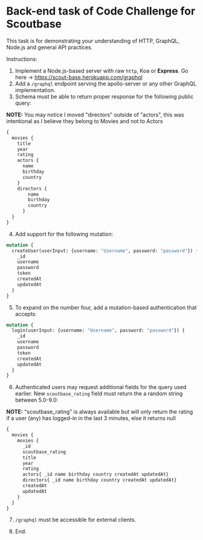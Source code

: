 # Back-end task of Code Challenge for Scoutbase

This task is for demonstrating your understanding of HTTP, GraphQL, Node.js and general API practices.

Instructions:

1. Implement a Node.js-based server with raw `http`, Koa or **Express**. Go here -> https://scout-base.herokuapp.com/graphql 
2. Add a `/graphql` endpoint serving the apollo-server or any other GraphQL implementation.
3. Schema must be able to return proper response for the following public query:

**NOTE:** You may notice I moved "directors" outside of "actors", this was intentional as I believe they belong to Movies and not to Actors
```graphql
{
  movies {
    title
    year
    rating
    actors {
      name
      birthday
      country
    }
    directors {
        name
        birthday
        country
      }
  }
}
```

4. Add support for the following mutation:
```graphql
mutation {
  createUser(userInput: {username: "Username", password: "password"}) {
    _id
    username
    password
    token
    createdAt
    updatedAt
  }
}
```

5. To expand on the number four, add a mutation-based authentication that accepts:
```graphql
mutation {
  login(userInput: {username: "Username", password: "password"}) {
    _id
    username
    password
    token
    createdAt
    updatedAt
  }
}
```

6. Authenticated users may request additional fields for the query used earlier. New `scoutbase_rating` field must return the a random string between 5.0-9.0:

**NOTE:** "scoutbase_rating" is always available but will only return the rating if a user (any) has logged-in in the last 3 minutes, else it returns null
```graphql
{
  movies {
    movies {
      _id
      scoutbase_rating
      title
      year
      rating
      actors{ _id name birthday country createdAt updatedAt}
      directors{ _id name birthday country createdAt updatedAt}
      createdAt
      updatedAt
    }
  }
}
```

7. `/graphql` must be accessible for external clients.

8. End.
